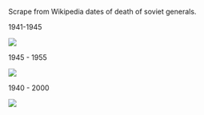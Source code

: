 Scrape from Wikipedia dates of death of soviet generals.

1941-1945

![](https://dl.dropboxusercontent.com/s/jfpsnjnojmm0n75/soviet_general_deaths_by_month_WWII.png)

1945 - 1955

![](https://dl.dropboxusercontent.com/s/3fwrfmh9azx6le1/soviet_general_deaths_by_month_45_55.png)

1940 - 2000

![](https://dl.dropboxusercontent.com/s/635iarkqtb365yj/soviet_general_deaths_by_month.png)